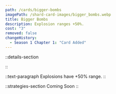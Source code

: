 ```yaml
---
path: /cards/bigger-bombs
imagePath: /shard-card-images/bigger_bombs.webp
title: Bigger Bombs
description: Explosion ranges +50%.
cost: "3"
removed: false
changeHistory:
  - Season 1 Chapter 1: "Card Added"
---
```


::details-section

::

::text-paragraph
Explosions have +50% range.
::

::strategies-section
Coming Soon
::
